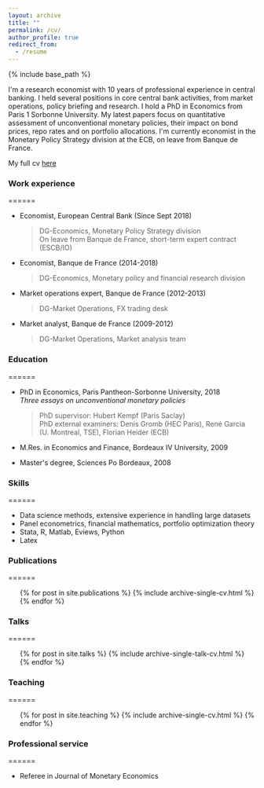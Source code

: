 ```yaml
---
layout: archive
title: ""
permalink: /cv/
author_profile: true
redirect_from:
  - /resume
---
```


{% include base_path %}

I'm a research economist with 10 years of professional experience in central banking. I held several positions in core central bank activities, from market operations, policy briefing and research. I hold a PhD in Economics from Paris 1 Sorbonne University. 
My latest papers focus on quantitative assessment of unconventional monetary policies, their impact on bond prices, repo rates and on portfolio allocations. 
I'm currently economist in the Monetary Policy Strategy division at the ECB, on leave from Banque de France.

My full cv [here](../files/cv_102018.pdf) 

### Work experience
======
* Economist, European Central Bank (Since Sept 2018)
  > DG-Economics, Monetary Policy Strategy division  
  > On leave from Banque de France, short-term expert contract (ESCB/IO)

* Economist, Banque de France  (2014-2018)
  > DG-Economics, Monetary policy and financial research division  
  
* Market operations expert, Banque de France (2012-2013)
  > DG-Market Operations, FX trading desk
  
* Market analyst, Banque de France (2009-2012)
  > DG-Market Operations, Market analysis team
  
### Education
======
* PhD in Economics, Paris Pantheon-Sorbonne University, 2018  
   *Three essays on unconventional monetary policies*
   > PhD supervisor: Hubert Kempf (Paris Saclay)  
   > PhD external examiners: Denis Gromb (HEC Paris), René Garcia (U. Montreal, TSE), Florian Heider (ECB)  
   
* M.Res. in Economics and Finance, Bordeaux IV University, 2009
* Master's degree, Sciences Po Bordeaux, 2008
  
### Skills
======
* Data science methods, extensive experience in handling large datasets
* Panel econometrics, financial mathematics, portfolio optimization theory
* Stata, R, Matlab, Eviews, Python
* Latex

### Publications
======
  <ul>{% for post in site.publications %}
    {% include archive-single-cv.html %}
  {% endfor %}</ul>
  
### Talks
======
  <ul>{% for post in site.talks %}
    {% include archive-single-talk-cv.html %}
  {% endfor %}</ul>
  
### Teaching
======
  <ul>{% for post in site.teaching %}
    {% include archive-single-cv.html %}
  {% endfor %}</ul>
  
### Professional service 
======
* Referee in Journal of Monetary Economics
